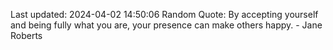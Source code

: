 Last updated: 2024-04-02 14:50:06
Random Quote: By accepting yourself and being fully what you are, your presence can make others happy. - Jane Roberts